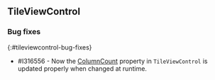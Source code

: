 ## TileViewControl

### Bug fixes
{:#tileviewcontrol-bug-fixes}

* \#I316556 - Now the [ColumnCount](https://help.syncfusion.com/wpf/tile-view/arrange-tileviewitem#arrange-tileviewitem-in-rows-and-columns) property in `TileViewControl` is updated properly when changed at runtime.

